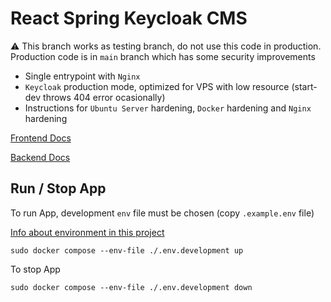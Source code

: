 # React Spring Keycloak CMS

:warning: This branch works as testing branch, do not use this code in production. Production code is in `main` branch which has some security improvements

- Single entrypoint with `Nginx`
- `Keycloak` production mode, optimized for VPS with low resource (start-dev throws 404 error ocasionally)
- Instructions for `Ubuntu Server` hardening, `Docker` hardening and `Nginx` hardening

[Frontend Docs](/frontend/Readme.md)

[Backend Docs](/backend/Readme.md)

## Run / Stop App

To run App, development `env` file must be chosen (copy `.example.env` file)

[Info about environment in this project](./docs/Environment.md)

`sudo docker compose --env-file ./.env.development up`

To stop App

`sudo docker compose --env-file ./.env.development down`
